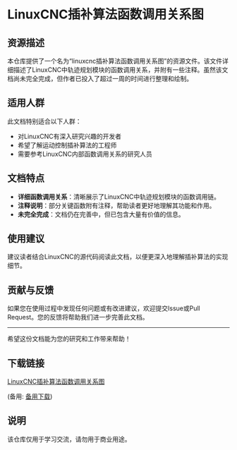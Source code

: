 # LinuxCNC插补算法函数调用关系图

## 资源描述

本仓库提供了一个名为“linuxcnc插补算法函数调用关系图”的资源文件。该文件详细描述了LinuxCNC中轨迹规划模块的函数调用关系，并附有一些注释。虽然该文档尚未完全完成，但作者已投入了超过一周的时间进行整理和绘制。

## 适用人群

此文档特别适合以下人群：
- 对LinuxCNC有深入研究兴趣的开发者
- 希望了解运动控制插补算法的工程师
- 需要参考LinuxCNC内部函数调用关系的研究人员

## 文档特点

- **详细函数调用关系**：清晰展示了LinuxCNC中轨迹规划模块的函数调用链。
- **注释说明**：部分关键函数附有注释，帮助读者更好地理解其功能和作用。
- **未完全完成**：文档仍在完善中，但已包含大量有价值的信息。

## 使用建议

建议读者结合LinuxCNC的源代码阅读此文档，以便更深入地理解插补算法的实现细节。

## 贡献与反馈

如果您在使用过程中发现任何问题或有改进建议，欢迎提交Issue或Pull Request。您的反馈将帮助我们进一步完善此文档。

---

希望这份文档能为您的研究和工作带来帮助！

## 下载链接
[LinuxCNC插补算法函数调用关系图](https://pan.quark.cn/s/5370ca8407a1) 

(备用: [备用下载](https://pan.baidu.com/s/1festyI81iFtndhzDLXKPmg?pwd=1234))

## 说明

该仓库仅用于学习交流，请勿用于商业用途。
